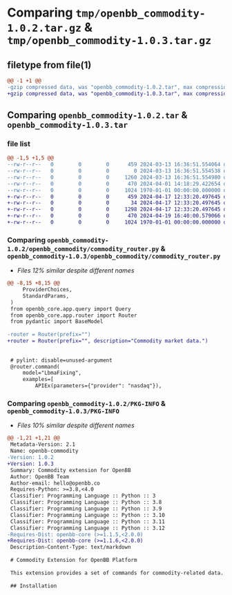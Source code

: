 # Comparing `tmp/openbb_commodity-1.0.2.tar.gz` & `tmp/openbb_commodity-1.0.3.tar.gz`

## filetype from file(1)

```diff
@@ -1 +1 @@
-gzip compressed data, was "openbb_commodity-1.0.2.tar", max compression
+gzip compressed data, was "openbb_commodity-1.0.3.tar", max compression
```

## Comparing `openbb_commodity-1.0.2.tar` & `openbb_commodity-1.0.3.tar`

### file list

```diff
@@ -1,5 +1,5 @@
--rw-r--r--   0        0        0      459 2024-03-13 16:36:51.554064 openbb_commodity-1.0.2/README.md
--rw-r--r--   0        0        0        0 2024-03-13 16:36:51.554538 openbb_commodity-1.0.2/openbb_commodity/__init__.py
--rw-r--r--   0        0        0     1260 2024-03-13 16:36:51.554980 openbb_commodity-1.0.2/openbb_commodity/commodity_router.py
--rw-r--r--   0        0        0      470 2024-04-01 14:18:29.422654 openbb_commodity-1.0.2/pyproject.toml
--rw-r--r--   0        0        0     1024 1970-01-01 00:00:00.000000 openbb_commodity-1.0.2/PKG-INFO
+-rw-r--r--   0        0        0      459 2024-04-17 12:33:20.497645 openbb_commodity-1.0.3/README.md
+-rw-r--r--   0        0        0       34 2024-04-17 12:33:20.497645 openbb_commodity-1.0.3/openbb_commodity/__init__.py
+-rw-r--r--   0        0        0     1298 2024-04-17 12:33:20.497645 openbb_commodity-1.0.3/openbb_commodity/commodity_router.py
+-rw-r--r--   0        0        0      470 2024-04-19 16:40:00.579066 openbb_commodity-1.0.3/pyproject.toml
+-rw-r--r--   0        0        0     1024 1970-01-01 00:00:00.000000 openbb_commodity-1.0.3/PKG-INFO
```

### Comparing `openbb_commodity-1.0.2/openbb_commodity/commodity_router.py` & `openbb_commodity-1.0.3/openbb_commodity/commodity_router.py`

 * *Files 12% similar despite different names*

```diff
@@ -8,15 +8,15 @@
     ProviderChoices,
     StandardParams,
 )
 from openbb_core.app.query import Query
 from openbb_core.app.router import Router
 from pydantic import BaseModel
 
-router = Router(prefix="")
+router = Router(prefix="", description="Commodity market data.")
 
 
 # pylint: disable=unused-argument
 @router.command(
     model="LbmaFixing",
     examples=[
         APIEx(parameters={"provider": "nasdaq"}),
```

### Comparing `openbb_commodity-1.0.2/PKG-INFO` & `openbb_commodity-1.0.3/PKG-INFO`

 * *Files 10% similar despite different names*

```diff
@@ -1,21 +1,21 @@
 Metadata-Version: 2.1
 Name: openbb-commodity
-Version: 1.0.2
+Version: 1.0.3
 Summary: Commodity extension for OpenBB
 Author: OpenBB Team
 Author-email: hello@openbb.co
 Requires-Python: >=3.8,<4.0
 Classifier: Programming Language :: Python :: 3
 Classifier: Programming Language :: Python :: 3.8
 Classifier: Programming Language :: Python :: 3.9
 Classifier: Programming Language :: Python :: 3.10
 Classifier: Programming Language :: Python :: 3.11
 Classifier: Programming Language :: Python :: 3.12
-Requires-Dist: openbb-core (>=1.1.5,<2.0.0)
+Requires-Dist: openbb-core (>=1.1.6,<2.0.0)
 Description-Content-Type: text/markdown
 
 # Commodity Extension for OpenBB Platform
 
 This extension provides a set of commands for commodity-related data.
 
 ## Installation
```

